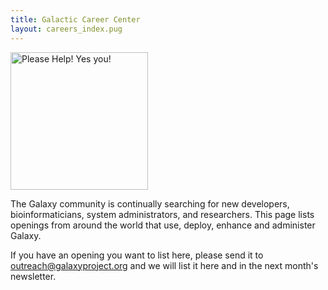 ```yaml
---
title: Galactic Career Center
layout: careers_index.pug
---
```


<div class='right'><img src="/images/GalaxyIsExpandingCloud.png" alt="Please Help! Yes you!" width="220" /></div>

The Galaxy community is continually searching for new developers, bioinformaticians, system administrators, and researchers. This page lists openings from around the world that use, deploy, enhance and administer Galaxy.

If you have an opening you want to list here, please send it to outreach@galaxyproject.org and we will list it here and in the next month's newsletter.


